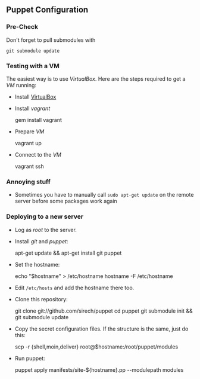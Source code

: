 ## Puppet Configuration

### Pre-Check

Don't forget to pull submodules with

    git submodule update

### Testing with a VM

The easiest way is to use _VirtualBox_. Here are the steps required to
get a _VM_ running:

* Install [VirtualBox](https://www.virtualbox.org/wiki/Downloads)

* Install _vagrant_

    gem install vagrant

* Prepare _VM_

    vagrant up
    
* Connect to the _VM_

    vagrant ssh

### Annoying stuff

* Sometimes you have to manually call `sudo apt-get update` on the
remote server before some packages work again

### Deploying to a new server

* Log as _root_ to the server.

* Install _git_ and _puppet_:

    apt-get update && apt-get install git puppet
    
* Set the hostname:

    echo "$hostname" > /etc/hostname
    hostname -F /etc/hostname
    
* Edit `/etc/hosts` and add the hostname there too.

* Clone this repository:

    git clone git://github.com/sirech/puppet
    cd puppet
    git submodule init && git submodule update
    
* Copy the secret configuration files. If the structure is the same,
  just do this:
  
    scp -r {shell,moin,deliver} root@$hostname:/root/puppet/modules

* Run puppet:

    puppet apply manifests/site-${hostname}.pp --modulepath modules
    
    

